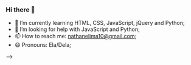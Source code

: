 ### Hi there 👋

- 🌱 I’m currently learning HTML, CSS, JavaScript, jQuery and Python;
- 🤔 I’m looking for help with JavaScript and Python;
- 📫 How to reach me: nathanelima10@gmail.com;
- 😄 Pronouns: Ela/Dela;

-->
